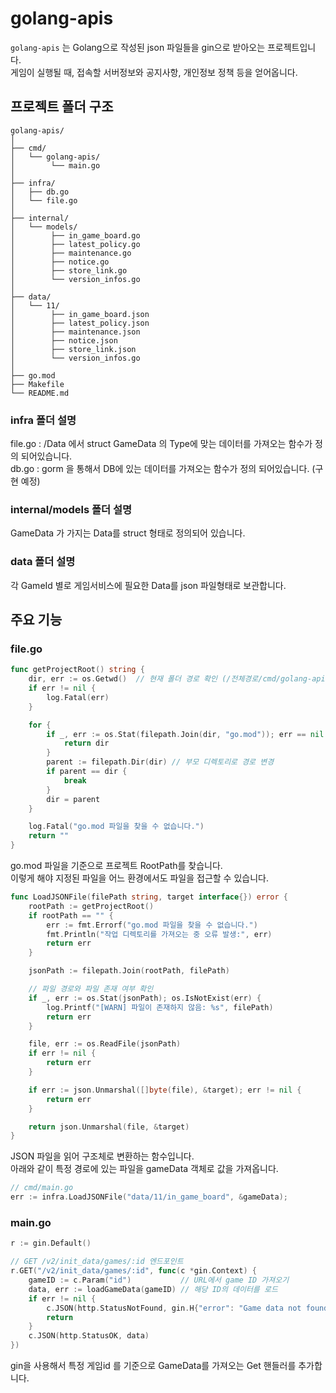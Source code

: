 # golang-apis

`golang-apis` 는 Golang으로 작성된 json 파일들을 gin으로 받아오는 프로젝트입니다.<br/>
게임이 실행될 때, 접속할 서버정보와 공지사항, 개인정보 정책 등을 얻어옵니다.

## 프로젝트 폴더 구조
```plaintext
golang-apis/
│
├── cmd/
│   └── golang-apis/
│        └── main.go
│
├── infra/
│   ├── db.go
│   └── file.go
│
├── internal/
│   └── models/
│        ├── in_game_board.go
│        ├── latest_policy.go
│        ├── maintenance.go
│        ├── notice.go
│        ├── store_link.go
│        └── version_infos.go
│
├── data/
│   └── 11/
│        ├── in_game_board.json
│        ├── latest_policy.json
│        ├── maintenance.json
│        ├── notice.json
│        ├── store_link.json
│        └── version_infos.go
│
├── go.mod
├── Makefile
└── README.md
```

### infra 폴더 설명
file.go : /Data 에서 struct GameData 의 Type에 맞는 데이터를 가져오는 함수가 정의 되어있습니다.<br/>
db.go : gorm 을 통해서 DB에 있는 데이터를 가져오는 함수가 정의 되어있습니다. (구현 예정)

### internal/models 폴더 설명
GameData 가 가지는 Data를 struct 형태로 정의되어 있습니다.

### data 폴더 설명
각 GameId 별로 게임서비스에 필요한 Data를 json 파일형태로 보관합니다.

## 주요 기능

### file.go
```go
func getProjectRoot() string {
	dir, err := os.Getwd()  // 현재 폴더 경로 확인 (/전체경로/cmd/golang-apis)
	if err != nil {
		log.Fatal(err)
	}

	for {
		if _, err := os.Stat(filepath.Join(dir, "go.mod")); err == nil { // 경로상에 go.mod 파일이 존재하는지 확인
			return dir
		}
		parent := filepath.Dir(dir) // 부모 디렉토리로 경로 변경
		if parent == dir {
			break
		}
		dir = parent
	}

	log.Fatal("go.mod 파일을 찾을 수 없습니다.")
	return ""
}
```
go.mod 파일을 기준으로 프로젝트 RootPath를 찾습니다.<br/>
이렇게 해야 지정된 파일을 어느 환경에서도 파일을 접근할 수 있습니다.

```go
func LoadJSONFile(filePath string, target interface{}) error {
	rootPath := getProjectRoot()
	if rootPath == "" {
		err := fmt.Errorf("go.mod 파일을 찾을 수 없습니다.")
		fmt.Println("작업 디렉토리를 가져오는 중 오류 발생:", err)
		return err
	}

	jsonPath := filepath.Join(rootPath, filePath)

	// 파일 경로와 파일 존재 여부 확인
	if _, err := os.Stat(jsonPath); os.IsNotExist(err) {
		log.Printf("[WARN] 파일이 존재하지 않음: %s", filePath)
		return err
	}

	file, err := os.ReadFile(jsonPath)
	if err != nil {
		return err
	}

	if err := json.Unmarshal([]byte(file), &target); err != nil {
		return err
	}

	return json.Unmarshal(file, &target)
}
```
JSON 파일을 읽어 구조체로 변환하는 함수입니다.<br/>
아래와 같이 특정 경로에 있는 파일을 gameData 객체로 값을 가져옵니다.
```go
// cmd/main.go
err := infra.LoadJSONFile("data/11/in_game_board", &gameData);
```

### main.go
```go
r := gin.Default()

// GET /v2/init_data/games/:id 엔드포인트
r.GET("/v2/init_data/games/:id", func(c *gin.Context) {
    gameID := c.Param("id")           // URL에서 game ID 가져오기
    data, err := loadGameData(gameID) // 해당 ID의 데이터를 로드
    if err != nil {
        c.JSON(http.StatusNotFound, gin.H{"error": "Game data not found"})
        return
    }
    c.JSON(http.StatusOK, data)
})
```
gin을 사용해서 특정 게임id 를 기준으로 GameData를 가져오는 Get 핸들러를 추가합니다.